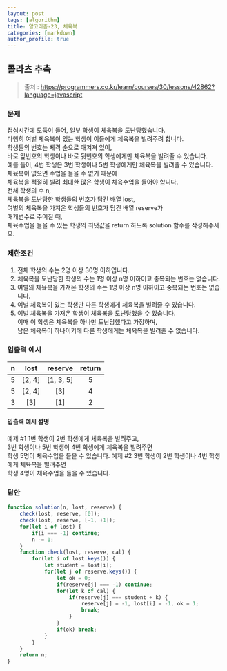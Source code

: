 ```yaml
---
layout: post
tags: [algorithm]
title: 알고리즘-23, 체육복
categories: [markdown]
author_profile: true
---
```


## 콜라츠 추측
> 출처 : <https://programmers.co.kr/learn/courses/30/lessons/42862?language=javascript>

### 문제  
점심시간에 도둑이 들어, 일부 학생이 체육복을 도난당했습니다.  
다행히 여벌 체육복이 있는 학생이 이들에게 체육복을 빌려주려 합니다.  
학생들의 번호는 체격 순으로 매겨져 있어,  
바로 앞번호의 학생이나 바로 뒷번호의 학생에게만 체육복을 빌려줄 수 있습니다.  
예를 들어, 4번 학생은 3번 학생이나 5번 학생에게만 체육복을 빌려줄 수 있습니다.  
체육복이 없으면 수업을 들을 수 없기 때문에  
체육복을 적절히 빌려 최대한 많은 학생이 체육수업을 들어야 합니다.  
전체 학생의 수 n,  
체육복을 도난당한 학생들의 번호가 담긴 배열 lost,  
여벌의 체육복을 가져온 학생들의 번호가 담긴 배열 reserve가  
매개변수로 주어질 때,  
체육수업을 들을 수 있는 학생의 최댓값을 return 하도록 solution 함수를 작성해주세요.

### 제한조건  
1. 전체 학생의 수는 2명 이상 30명 이하입니다.  
2. 체육복을 도난당한 학생의 수는 1명 이상 n명 이하이고 중복되는 번호는 없습니다. 
3. 여벌의 체육복을 가져온 학생의 수는 1명 이상 n명 이하이고 중복되는 번호는 없습니다.  
4. 여벌 체육복이 있는 학생만 다른 학생에게 체육복을 빌려줄 수 있습니다.  
5. 여벌 체육복을 가져온 학생이 체육복을 도난당했을 수 있습니다.  
 이때 이 학생은 체육복을 하나만 도난당했다고 가정하며,  
 남은 체육복이 하나이기에 다른 학생에게는 체육복을 빌려줄 수 없습니다.
 
### 입출력 예시 
| n | lost | reserve | return |
|:--:|:--:|:--:|:--:|
| 5 | [2, 4] | [1, 3, 5] | 5 |
| 5 | [2, 4] | [3] | 4 |
| 3 | [3] | [1] | 2 |

#### 입출력 예시 설명
예제 #1
1번 학생이 2번 학생에게 체육복을 빌려주고,  
3번 학생이나 5번 학생이 4번 학생에게 체육복을 빌려주면  
학생 5명이 체육수업을 들을 수 있습니다.
예제 #2
3번 학생이 2번 학생이나 4번 학생에게 체육복을 빌려주면  
학생 4명이 체육수업을 들을 수 있습니다.

### 답안  
``` javascript
function solution(n, lost, reserve) {
	check(lost, reserve, [0]);
	check(lost, reserve, [-1, +1]);
	for(let i of lost) {
		if(i === -1) continue;
		n -= 1;
	}
	function check(lost, reserve, cal) {
		for(let i of lost.keys()) {
			let student = lost[i];
			for(let j of reserve.keys()) {
				let ok = 0;
				if(reserve[j] === -1) continue;
				for(let k of cal) {
					if(reserve[j] === student + k) {
						reserve[j] = -1, lost[i] = -1, ok = 1;
						break;
					}
				}
				if(ok) break;
			}
		}
	}
	return n;
}
```
